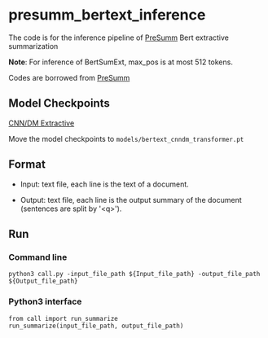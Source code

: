 # presumm_bertext_inference
The code is for the inference pipeline of [PreSumm](https://github.com/nlpyang/PreSumm/tree/dev) Bert extractive summarization

**Note**: For inference of BertSumExt, max_pos is at most 512 tokens.

Codes are borrowed from [PreSumm](https://github.com/nlpyang/PreSumm/tree/dev)



## Model Checkpoints

[CNN/DM Extractive](https://drive.google.com/open?id=1kKWoV0QCbeIuFt85beQgJ4v0lujaXobJ)

Move the model checkpoints to `models/bertext_cnndm_transformer.pt`



## Format

* Input: text file, each line is the text of a document.

* Output: text file, each line is the output summary of the document (sentences are split by '\<q\>').



## Run

### Command line

```
python3 call.py -input_file_path ${Input_file_path} -output_file_path ${Output_file_path}
```

### Python3 interface

```
from call import run_summarize
run_summarize(input_file_path, output_file_path)
```